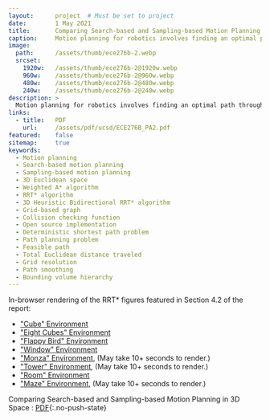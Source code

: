 ```yaml
---
layout:      project  # Must be set to project
date:        1 May 2021
title:       Comparing Search-based and Sampling-based Motion Planning in 3D Space
caption:     Motion planning for robotics involves finding an optimal path through an environment while minimizing costs or maximizing rewards.
image:
  path:      /assets/thumb/ece276b-2.webp
  srcset:
    1920w:   /assets/thumb/ece276b-2@1920w.webp
    960w:    /assets/thumb/ece276b-2@960w.webp
    480w:    /assets/thumb/ece276b-2@480w.webp
    240w:    /assets/thumb/ece276b-2@240w.webp
description: >
  Motion planning for robotics involves finding an optimal path through an environment while minimizing costs or maximizing rewards. This can be achieved through search-based and sampling-based approaches.
links:
  - title:   PDF
    url:     /assets/pdf/ucsd/ECE276B_PA2.pdf
featured:    false
sitemap:     true
keywords:
  - Motion planning
  - Search-based motion planning
  - Sampling-based motion planning
  - 3D Euclidean space
  - Weighted A* algorithm
  - RRT* algorithm
  - 3D Heuristic Bidirectional RRT* algorithm
  - Grid-based graph
  - Collision checking function
  - Open source implementation
  - Deterministic shortest path problem
  - Path planning problem
  - Feasible path
  - Total Euclidean distance traveled
  - Grid resolution
  - Path smoothing
  - Bounding volume hierarchy
---
```


In-browser rendering of the RRT* figures featured in Section 4.2 of the report:
- ["Cube" Environment](/assets/render/Single%20Cube.html)
- ["Eight Cubes" Environment](/assets/render/Eight%20Cubes.html)
- ["Flappy Bird" Environment](/assets/render/Flappy%20Bird.html)
- ["Window" Environment](/assets/render/Window.html)
- ["Monza" Environment](/assets/render/Monza.html), (May take 10+ seconds to render.)
- ["Tower" Environment](/assets/render/Tower.html), (May take 10+ seconds to render.)
- ["Room" Environment](/assets/render/Room.html)
- ["Maze" Environment](/assets/render/Maze.html), (May take 10+ seconds to render.)

Comparing Search-based and Sampling-based Motion Planning in 3D Space
: [PDF](/assets/pdf/ucsd/ECE276B_PA2.pdf){:.no-push-state}

<object data="/assets/pdf/ucsd/ECE276B_PA2.pdf" width="100%" height="1000" type="application/pdf"></object>
